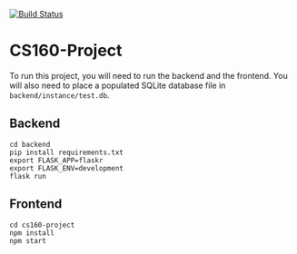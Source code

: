[![Build Status](https://travis-ci.com/michaelleonard15/CS160-Project.svg?token=wYx2spkv5PmmdXXRxmXw&branch=master)](https://travis-ci.com/michaelleonard15/CS160-Project)
# CS160-Project

To run this project, you will need to run the backend and the frontend. You will also need to place a populated SQLite database file in `backend/instance/test.db`.

## Backend

```
cd backend
pip install requirements.txt
export FLASK_APP=flaskr
export FLASK_ENV=development
flask run
```

## Frontend
```
cd cs160-project
npm install
npm start
```
